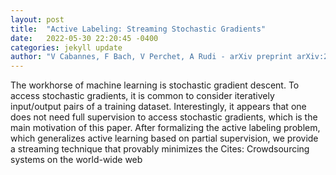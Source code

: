 ```yaml
---
layout: post
title:  "Active Labeling: Streaming Stochastic Gradients"
date:   2022-05-30 22:20:45 -0400
categories: jekyll update
author: "V Cabannes, F Bach, V Perchet, A Rudi - arXiv preprint arXiv:2205.13255, 2022"
---
```

The workhorse of machine learning is stochastic gradient descent. To access stochastic gradients, it is common to consider iteratively input/output pairs of a training dataset. Interestingly, it appears that one does not need full supervision to access stochastic gradients, which is the main motivation of this paper. After formalizing the  active labeling  problem, which generalizes active learning based on partial supervision, we provide a streaming technique that provably minimizes the  Cites: Crowdsourcing systems on the world-wide web